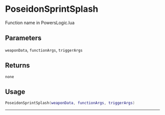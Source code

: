 # PoseidonSprintSplash
Function name in PowersLogic.lua
## Parameters
`weaponData`, `functionArgs`, `triggerArgs`
## Returns
`none`
## Usage
```lua
PoseidonSprintSplash(weaponData, functionArgs, triggerArgs)
```
---
